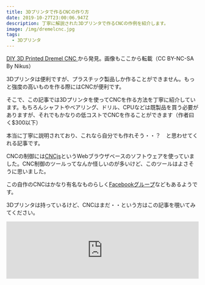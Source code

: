 ```yaml
---
title: 3Dプリンタで作るCNCの作り方
date: 2019-10-27T23:00:06.947Z
description: 丁寧に解説された3Dプリンタで作るCNCの作例を紹介します。
image: /img/dremelcnc.jpg
tags:
  - 3Dプリンタ
---
```

[DIY 3D Printed Dremel CNC](https://www.instructables.com/id/DIY-3D-Printed-Dremel-CNC/)から発見。画像もここから転載（CC BY-NC-SA By Nikus）

3Dプリンタは便利ですが、プラスチック製品しか作ることができません。もっと強度の高いものを作る際にはCNCが便利です。

そこで、この記事では3Dプリンタを使ってCNCを作る方法を丁寧に紹介しています。もちろんシャフトやベアリング、ドリル、CPUなどは既製品を買う必要がありますが、それでもかなりの低コストでCNCを作ることができます（作者曰く$300以下）

本当に丁寧に説明されており、これなら自分でも作れそう・・？　と思わせてくれる記事です。

CNCの制御には[CNCjs](https://cnc.js.org/)というWebブラウザベースのソフトウェアを使っていました。CNC制御のツールってなんか怪しいのが多いけど、このツールはよさそうに思いました。

この自作のCNCはかなり有名なものらしく[Facebookグループ](https://www.facebook.com/groups/335572240572807/)などもあるようです。

3Dプリンタは持っているけど、CNCはまだ・・という方はこの記事を覗いてみてください。

<iframe width="100%" height="auto" src="https://www.youtube.com/embed/I7woln6urVY" frameborder="0" allow="accelerometer; autoplay; encrypted-media; gyroscope; picture-in-picture" allowfullscreen></iframe>

